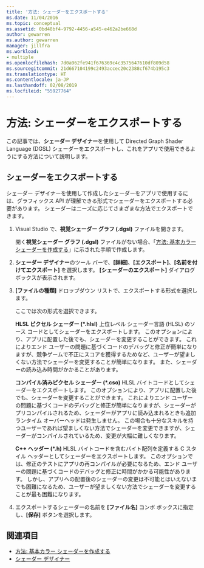 ```yaml
---
title: '方法: シェーダーをエクスポートする'
ms.date: 11/04/2016
ms.topic: conceptual
ms.assetid: 0bd48bf4-9792-4456-a545-e462a2be668d
author: gewarren
ms.author: gewarren
manager: jillfra
ms.workload:
- multiple
ms.openlocfilehash: 7d0a962fe941f676369c4c3575647610df809d58
ms.sourcegitcommit: 21d667104199c2493accec20c2388cf674b195c3
ms.translationtype: HT
ms.contentlocale: ja-JP
ms.lasthandoff: 02/08/2019
ms.locfileid: "55927764"
---
```

# <a name="how-to-export-a-shader"></a>方法: シェーダーをエクスポートする

この記事では、**シェーダー デザイナー**を使用して Directed Graph Shader Language (DGSL) シェーダーをエクスポートし、これをアプリで使用できるようにする方法について説明します。

## <a name="export-a-shader"></a>シェーダーをエクスポートする

シェーダー デザイナーを使用して作成したシェーダーをアプリで使用するには、グラフィックス API が理解できる形式でシェーダーをエクスポートする必要があります。 シェーダーはニーズに応じてさまざまな方法でエクスポートできます。

1. Visual Studio で、**視覚シェーダー グラフ (.dgsl)** ファイルを開きます。

     開く**視覚シェーダー グラフ (.dgsl)** ファイルがない場合、「[方法: 基本カラー シェーダーを作成する](../designers/how-to-create-a-basic-color-shader.md)」に示された手順で作成します。

2. **シェーダー デザイナー**のツール バーで、**[詳細]**、**[エクスポート]**、**[名前を付けてエクスポート]** を選択します。 **[シェーダーのエクスポート]** ダイアログ ボックスが表示されます。

3. **[ファイルの種類]** ドロップダウン リストで、エクスポートする形式を選択します。

     ここでは次の形式を選択できます。

     **HLSL ピクセル シェーダー (\*.hlsl)** 上位レベル シェーダー言語 (HLSL) のソース コードとしてシェーダーをエクスポートします。 このオプションにより、アプリに配置した後でも、シェーダーを変更することができます。 これによりエンド ユーザーの問題に基づくコードのデバッグと修正が簡単になりますが、競争ゲームで不正にスコアを獲得するためなど、ユーザーが望ましくない方法でシェーダーを変更することが簡単になります。 また、シェーダーの読み込み時間がかかることがあります。

     **コンパイル済みピクセル シェーダー (\*.cso)** HLSL バイトコードとしてシェーダーをエクスポートします。 このオプションにより、アプリに配置した後でも、シェーダーを変更することができます。 これによりエンド ユーザーの問題に基づくコードのデバッグと修正が簡単になりますが、シェーダーがプリコンパイルされるため、シェーダーがアプリに読み込まれるときも追加ランタイム オーバーヘッドは発生しません。 この場合も十分なスキルを持つユーザーであれば望ましくない方法でシェーダーを変更できますが、シェーダーがコンパイルされているため、変更が大幅に難しくなります。

     **C++ ヘッダー (\*.h)** HLSL バイトコードを含むバイト配列を定義する C スタイル ヘッダーとしてシェーダーをエクスポートします。 このオプションでは、修正のテストにアプリの再コンパイルが必要になるため、エンド ユーザーの問題に基づくコードのデバッグと修正に時間がかかる可能性があります。 しかし、アプリへの配置後のシェーダーの変更は不可能とはいえないまでも困難になるため、ユーザーが望ましくない方法でシェーダーを変更することが最も困難になります。

4. エクスポートするシェーダーの名前を **[ファイル名]** コンボ ボックスに指定し、**[保存]** ボタンを選択します。

## <a name="see-also"></a>関連項目

- [方法: 基本カラー シェーダーを作成する](../designers/how-to-create-a-basic-color-shader.md)
- [シェーダー デザイナー](../designers/shader-designer.md)